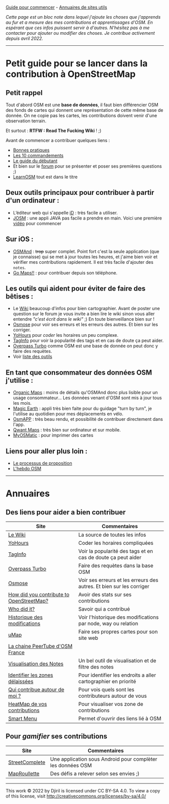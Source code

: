 [Guide pour commencer](#petit-guide-pour-se-lancer-dans-la-contribution-à-openstreetmap) - [Annuaires de sites utils](#annuaires)

_Cette page est un bloc note dans lequel j'ajoute les choses que j'apprends au fur et a mesure des mes contributions et apprentissages d'OSM. En espérant que ces infos puissent servir à d'autres. N'hésitez pas à me contacter pour ajouter ou modifier des choses. Je contribue activement depuis avril 2022._

---

# Petit guide pour se lancer dans la contribution à OpenStreetMap

## Petit rappel

Tout d'abord OSM est une **base de données**, il faut bien différencier OSM des fonds de cartes qui donnent une représentation de cette même base de donnée. On ne copie pas les cartes, les contributions doivent venir d'une observation terrain. 

Et surtout : **RTFW : Read The Fucking Wiki** ! ;)

Avant de commencer a contribuer quelques liens :
- [Bonnes pratiques](https://wiki.openstreetmap.org/wiki/FR:Bonnes_pratiques)
- [Les 10 commandements](https://wiki.openstreetmap.org/wiki/File:Les_10_cOSMandements.pdf)
- [Le guide du débutant](https://wiki.openstreetmap.org/wiki/FR:Guide_du_d%C3%A9butant)
- Et bien sur le [forum](https://forum.openstreetmap.fr/) pour se présenter et poser ses premières questions ;)
- [LearnOSM](https://learnosm.org/fr/) tout est dans le titre

## Deux outils principaux pour contribuer à partir d'un ordinateur :

- L’éditeur web qui s'appelle [iD](https://www.openstreetmap.org) : très facile a utiliser. 
- [JOSM](https://josm.openstreetmap.de/) : une appli JAVA pas facile a prendre en main. Voici une première [vidéo](https://www.youtube.com/watch?v=rwLtFXrAJQM) pour commencer

## Sur iOS :

- [OSMAnd](https://osmand.net/) : ~~trop~~ super complet. Point fort c'est la seule application (que je connaisse) qui se met à jour toutes les heures, et j'aime bien voir et vérifier mes contributions rapidement. Il est très facile d'ajouter des `notes`.
- [Go Maps!!](https://apps.apple.com/fr/app/go-map/id592990211) : pour contribuer depuis son téléphone.

## Les outils qui aident pour éviter de faire des bêtises :

- Le [Wiki](https://wiki.openstreetmap.org/wiki/FR:Page_principale) beaucoup d'infos pour bien cartographier. Avant de poster une question sur le forum je vous invite a bien lire le wiki sinon vous aller entendre _"c'est écrit dans le wiki"_ ;) En toute bienveillance bien sur !
- [Osmose](http://osmose.openstreetmap.fr) pour voir ses erreurs et les erreurs des autres. Et bien sur les corriger.
- [YoHours](https://projets.pavie.info/yohours/) pour _coder_  les horaires un peu complexe.
- [TagInfo](https://taginfo.openstreetmap.org/) pour voir la popularité des tags et en cas de doute ça peut aider.
- [Overpass Turbo](https://overpass-turbo.eu/) comme OSM est une base de donnée on peut donc y faire des requètes.
- Voir [liste des outils](#des-sites-pour-aider-a-bien-contribuer)

## En tant que consommateur des données OSM j'utilise :

- [Organic Maps](https://organicmaps.app/) : moins de détails qu'OSMAnd donc plus lisible pour un usage consommateur... Les données venant d'OSM sont mis à jour tous les mois.
- [Magic Earth](https://www.magicearth.com/) : appli très bien faite pour du guidage "turn by turn", je l'utilise au quotidien pour mes déplacements en vélo.
- [OsmAPP](https://osmapp.org) : très beau rendu, et possibilité de contribuer directement dans l'app.
- [Qwant Maps](https://www.qwant.com/maps) : très bien sur ordinateur et sur mobile.
- [MyOSMatic](https://print.get-map.org/) : pour imprimer des cartes

## Liens pour aller plus loin :

- [Le processus de proposition](https://wiki.openstreetmap.org/wiki/FR:Processus_de_proposition)
- [L'hebdo OSM](https://weeklyosm.eu/fr/)

---

# Annuaires 

## Des liens pour aider a bien contribuer

Site|Commentaires
---|---
[Le Wiki](https://wiki.openstreetmap.org/)|La source de toutes les infos 
[YoHours](https://projets.pavie.info/yohours/)|Coder les horaires compliquées
[TagInfo](https://taginfo.openstreetmap.org/)|Voir la popularité des tags et en cas de doute ça peut aider
[Overpass Turbo](https://overpass-turbo.eu/)|Faire des requètes dans la base OSM
[Osmose](http://osmose.openstreetmap.fr)|Voir ses erreurs et les erreurs des autres. Et bien sur les corriger
[How did you contribute to OpenStreetMap?](https://hdyc.neis-one.org/)|Avoir des stats sur ses contributions
[Who did it?](https://simon04.dev.openstreetmap.org/whodidit/)|Savoir qui a contribué
[Historique des modifications](https://osm.mapki.com/history/)|Voir l'historique des modifications par node, way ou relation
[uMap](http://umap.openstreetmap.fr/fr/)|Faire ses propres cartes pour son site web
[La chaine PeerTube d'OSM France](https://peertube.openstreetmap.fr/)|
[Visualisation des Notes](https://ent8r.github.io/NotesReview/)|Un bel outil de visualisation et de filtre des notes
[Identifier les zones délaissées](https://is-osm-uptodate.frafra.eu)|Pour identifier les endroits a aller cartographier en priorité
[Qui contribue autour de moi ?](https://resultmaps.neis-one.org/oooc)|Pour vois quels sont les contributeurs autour de vous
[HeatMap de vos contributions](http://www.yosmhm.neis-one.org/)|Pour visualiser vos zone de contributions
[Smart Menu](https://wiki.openstreetmap.org/wiki/OSM_Smart_Menu)|Permet d'ouvrir des liens lié à OSM

## Pour _gamifier_ ses contributions

Site|Commentaires
---|---
[StreetComplete](https://wiki.openstreetmap.org/wiki/StreetComplete)|Une application sous Android pour complèter les données OSM
[MapRoullette](https://maproulette.org/)|Des défis a relever selon ses envies ;)

---
This work © 2022 by Djiril is licensed under CC BY-SA 4.0. To view a copy of this license, visit http://creativecommons.org/licenses/by-sa/4.0/

